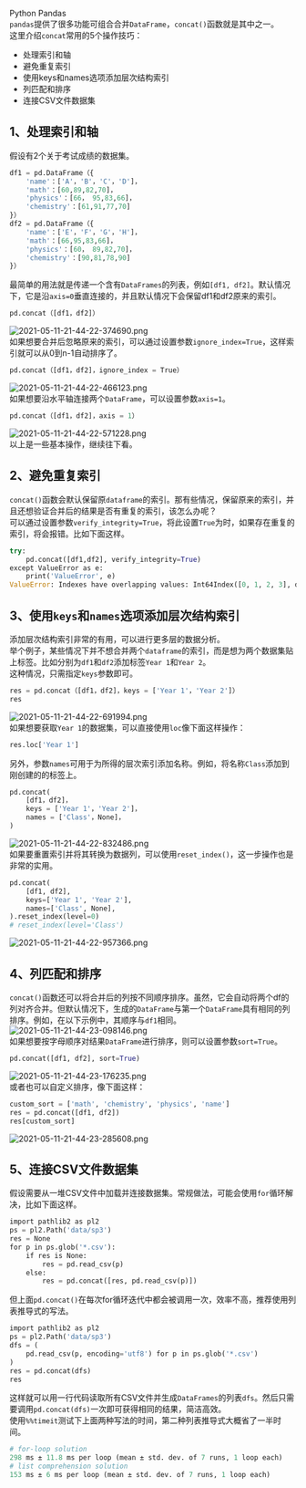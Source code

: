 Python Pandas<br />`pandas`提供了很多功能可组合合并`DataFrame`，`concat()`函数就是其中之一。<br />这里介绍`concat`常用的5个操作技巧：

- 处理索引和轴
- 避免重复索引
- 使用keys和names选项添加层次结构索引
- 列匹配和排序
- 连接CSV文件数据集
<a name="OWxYS"></a>
## 1、处理索引和轴
假设有2个关于考试成绩的数据集。
```python
df1 = pd.DataFrame（{ 
    'name'：['A'，'B'，'C'，'D']，
    'math'：[60,89,82,70]，
    'physics'：[66， 95,83,66]，
    'chemistry'：[61,91,77,70] 
}）
df2 = pd.DataFrame（{ 
    'name'：['E'，'F'，'G'，'H']，
    'math'：[66,95,83,66]，
    'physics'：[60， 89,82,70]，
    'chemistry'：[90,81,78,90] 
}）
```
最简单的用法就是传递一个含有`DataFrames`的列表，例如`[df1, df2]`。默认情况下，它是沿`axis=0`垂直连接的，并且默认情况下会保留df1和df2原来的索引。
```python
pd.concat（[df1，df2]）
```
![2021-05-11-21-44-22-374690.png](./img/1620741147683-a13bbe12-3fb8-46a0-b029-2bc13de15aa5.png)<br />如果想要合并后忽略原来的索引，可以通过设置参数`ignore_index=True`，这样索引就可以从0到n-1自动排序了。
```python
pd.concat（[df1，df2]，ignore_index = True）
```
![2021-05-11-21-44-22-466123.png](./img/1620741160179-edde53e2-2859-484e-bd34-3bb1240c3f88.png)<br />如果想要沿水平轴连接两个`DataFrame`，可以设置参数`axis=1`。
```python
pd.concat（[df1，df2]，axis = 1）
```
![2021-05-11-21-44-22-571228.png](./img/1620741171706-ba4fd761-f9de-4a2f-a447-097f5a9601b5.png)<br />以上是一些基本操作，继续往下看。
<a name="pEHCn"></a>
## 2、避免重复索引
`concat()`函数会默认保留原`dataframe`的索引。那有些情况，保留原来的索引，并且还想验证合并后的结果是否有重复的索引，该怎么办呢？<br />可以通过设置参数`verify_integrity=True`，将此设置`True`为时，如果存在重复的索引，将会报错。比如下面这样。
```python
try:
    pd.concat([df1,df2], verify_integrity=True)
except ValueError as e:
    print('ValueError', e)
ValueError: Indexes have overlapping values: Int64Index([0, 1, 2, 3], dtype='int64')
```
<a name="igtC9"></a>
## 3、使用`keys`和`names`选项添加层次结构索引
添加层次结构索引非常的有用，可以进行更多层的数据分析。<br />举个例子，某些情况下并不想合并两个`dataframe`的索引，而是想为两个数据集贴上标签。比如分别为`df1`和`df2`添加标签`Year 1`和`Year 2`。<br />这种情况，只需指定`keys`参数即可。
```python
res = pd.concat（[df1，df2]，keys = ['Year 1'，'Year 2']）
res
```
![2021-05-11-21-44-22-691994.png](./img/1620741184041-b56bcf9d-e6b2-4897-a92b-53540f79dc87.png)<br />如果想要获取`Year 1`的数据集，可以直接使用`loc`像下面这样操作：
```python
res.loc['Year 1']
```
另外，参数`names`可用于为所得的层次索引添加名称。例如，将名称`Class`添加到刚创建的的标签上。
```python
pd.concat(
    [df1，df2]，
    keys = ['Year 1'，'Year 2']，
    names = ['Class'，None]，
)
```
![2021-05-11-21-44-22-832486.png](./img/1620741195892-00f8c8e5-111e-4012-b93a-250d09721ede.png)<br />如果要重置索引并将其转换为数据列，可以使用`reset_index()`，这一步操作也是非常的实用。
```python
pd.concat(
    [df1, df2], 
    keys=['Year 1', 'Year 2'],
    names=['Class', None],
).reset_index(level=0)   
# reset_index(level='Class')
```
![2021-05-11-21-44-22-957366.png](./img/1620741207554-2efd15c7-0895-4f1d-b098-e1c89953fdd0.png)
<a name="PeENf"></a>
## 4、列匹配和排序
`concat()`函数还可以将合并后的列按不同顺序排序。虽然，它会自动将两个df的列对齐合并。但默认情况下，生成的`DataFrame`与第一个`DataFrame`具有相同的列排序。例如，在以下示例中，其顺序与`df1`相同。<br />![2021-05-11-21-44-23-098146.png](./img/1620741223100-d1fb3692-a061-4687-b91a-39f42f484bbc.png)<br />如果想要按字母顺序对结果`DataFrame`进行排序，则可以设置参数`sort=True`。
```python
pd.concat([df1, df2], sort=True)
```
![2021-05-11-21-44-23-176235.png](./img/1620741234046-31b3d305-7a98-4cb7-af54-46cb4f3b1e54.png)<br />或者也可以自定义排序，像下面这样：
```python
custom_sort = ['math', 'chemistry', 'physics', 'name']
res = pd.concat([df1, df2])
res[custom_sort]
```
![2021-05-11-21-44-23-285608.png](./img/1620741245882-bd9e5d6d-804d-46b1-8df9-474169fa6895.png)
<a name="aKhP6"></a>
## 5、连接CSV文件数据集
假设需要从一堆CSV文件中加载并连接数据集。常规做法，可能会使用`for`循环解决，比如下面这样。
```python
import pathlib2 as pl2
ps = pl2.Path('data/sp3')
res = None
for p in ps.glob('*.csv'):
    if res is None:
        res = pd.read_csv(p)
    else:
        res = pd.concat([res, pd.read_csv(p)])
```
但上面`pd.concat()`在每次for循环迭代中都会被调用一次，效率不高，推荐使用列表推导式的写法。
```python
import pathlib2 as pl2
ps = pl2.Path('data/sp3')
dfs = (
    pd.read_csv(p, encoding='utf8') for p in ps.glob('*.csv')
)
res = pd.concat(dfs)
res
```
这样就可以用一行代码读取所有CSV文件并生成`DataFrames`的列表`dfs`。然后只需要调用`pd.concat(dfs)`一次即可获得相同的结果，简洁高效。<br />使用`%%timeit`测试下上面两种写法的时间，第二种列表推导式大概省了一半时间。
```python
# for-loop solution
298 ms ± 11.8 ms per loop (mean ± std. dev. of 7 runs, 1 loop each)
# list comprehension solution
153 ms ± 6 ms per loop (mean ± std. dev. of 7 runs, 1 loop each)
```
